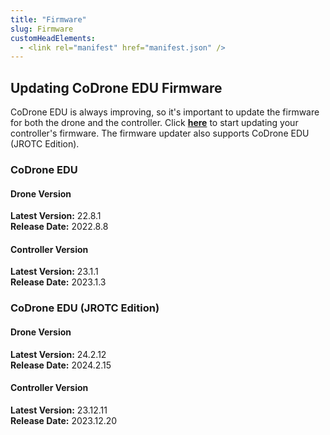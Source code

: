 ```yaml
---
title: "Firmware"
slug: Firmware
customHeadElements:
  - <link rel="manifest" href="manifest.json" />
---
```


## Updating CoDrone EDU Firmware
CoDrone EDU is always improving, so it's important to update the firmware for both the drone and the controller. Click **<a href="https://codrone.robolink.com/edu/updater/">here</a>** to start updating your controller's firmware. The firmware updater also supports CoDrone EDU (JROTC Edition).

### CoDrone EDU
#### Drone Version
**Latest Version:** 22.8.1<br/>
**Release Date:** 2022.8.8
#### Controller Version
**Latest Version:** 23.1.1<br/>
**Release Date:** 2023.1.3

### CoDrone EDU (JROTC Edition)
#### Drone Version
**Latest Version:** 24.2.12<br/>
**Release Date:** 2024.2.15
#### Controller Version
**Latest Version:** 23.12.11<br/>
**Release Date:** 2023.12.20